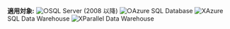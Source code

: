 <Token>**適用対象:** ![○](media/yes.png)SQL Server (2008 以降) ![○](media/yes.png)Azure SQL Database ![X](media/no.png)Azure SQL Data Warehouse ![X](media/no.png)Parallel Data Warehouse </Token>

